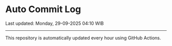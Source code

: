 # Auto Commit Log

Last updated: Monday, 29-09-2025 04:10 WIB

---

This repository is automatically updated every hour using GitHub Actions.
